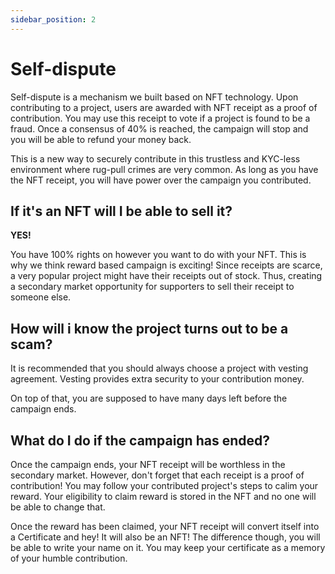 ```yaml
---
sidebar_position: 2
---
```


# Self-dispute

Self-dispute is a mechanism we built based on NFT technology. Upon contributing to a project, users are awarded with NFT receipt as a proof of contribution. You may use this receipt to vote if a project is found to be a fraud. Once a consensus of 40% is reached, the campaign will stop and you will be able to refund your money back.

This is a new way to securely contribute in this trustless and KYC-less environment where rug-pull crimes are very common. As long as you have the NFT receipt, you will have power over the campaign you contributed. 

## If it's an NFT will I be able to sell it?

**YES!**

You have 100% rights on however you want to do with your NFT. This is why we think reward based campaign is exciting! Since receipts are scarce, a very popular project might have their receipts out of stock. Thus, creating a secondary market opportunity for supporters to sell their receipt to someone else.

## How will i know the project turns out to be a scam?

It is recommended that you should always choose a project with vesting agreement. Vesting provides extra security to your contribution money.

On top of that, you are supposed to have many days left before the campaign ends.

## What do I do if the campaign has ended?

Once the campaign ends, your NFT receipt will be worthless in the secondary market. However, don't forget that each receipt is a proof of contribution! You may follow your contributed project's steps to calim your reward. Your eligibility to claim reward is stored in the NFT and no one will be able to change that.

Once the reward has been claimed, your NFT receipt will convert itself into a Certificate and hey! It will also be an NFT! The difference though, you will be able to write your name on it. You may keep your certificate as a memory of your humble contribution.


